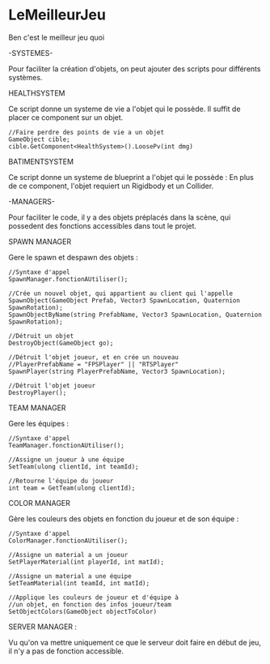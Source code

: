 ﻿# LeMeilleurJeu
Ben c'est le meilleur jeu quoi



-SYSTEMES-

Pour faciliter la création d'objets, on peut ajouter des scripts pour différents systèmes.

HEALTHSYSTEM

Ce script donne un systeme de vie a l'objet qui le possède. 
Il suffit de placer ce component sur un objet.

    //Faire perdre des points de vie a un objet
    GameObject cible;
    cible.GetComponent<HealthSystem>().LoosePv(int dmg)



BATIMENTSYSTEM

Ce script donne un systeme de blueprint a l'objet qui le possède :
En plus de ce component, l'objet requiert un Rigidbody et un Collider.




-MANAGERS-

Pour faciliter le code, il y a des objets préplacés dans la scène, qui possedent des fonctions accessibles dans tout le projet.


SPAWN MANAGER

Gere le spawn et despawn des objets :

    //Syntaxe d'appel
    SpawnManager.fonctionAUtiliser();

    //Crée un nouvel objet, qui appartient au client qui l'appelle
    SpawnObject(GameObject Prefab, Vector3 SpawnLocation, Quaternion SpawnRotation);
    SpawnObjectByName(string PrefabName, Vector3 SpawnLocation, Quaternion SpawnRotation);

    //Détruit un objet
    DestroyObject(GameObject go);

    //Détruit l'objet joueur, et en crée un nouveau
    //PlayerPrefabName = "FPSPlayer" || "RTSPlayer"
    SpawnPlayer(string PlayerPrefabName, Vector3 SpawnLocation);

    //Détruit l'objet joueur
    DestroyPlayer();


TEAM MANAGER

Gere les équipes :

    //Syntaxe d'appel
    TeamManager.fonctionAUtiliser();

    //Assigne un joueur à une équipe
    SetTeam(ulong clientId, int teamId);

    //Retourne l'équipe du joueur
    int team = GetTeam(ulong clientId);


COLOR MANAGER

Gère les couleurs des objets en fonction du joueur et de son équipe :

    //Syntaxe d'appel
    ColorManager.fonctionAUtiliser();

    //Assigne un material a un joueur
    SetPlayerMaterial(int playerId, int matId);

    //Assigne un material a une équipe
    SetTeamMaterial(int teamId, int matId);

    //Applique les couleurs de joueur et d'équipe à
    //un objet, en fonction des infos joueur/team
    SetObjectColors(GameObject objectToColor)


SERVER MANAGER :

Vu qu'on va mettre uniquement ce que le serveur doit faire en début de jeu, il n'y a pas de fonction accessible.

